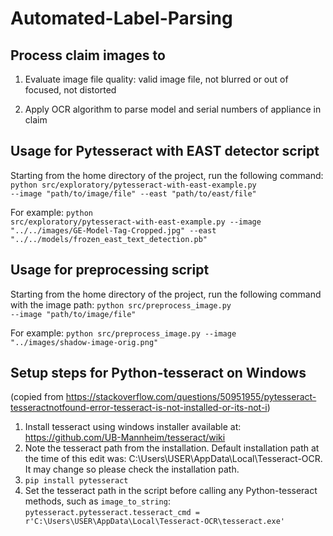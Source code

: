 # Automated-Label-Parsing

## Process claim images to

1) Evaluate image file quality: valid image file, not blurred or out of focused, not distorted

2) Apply OCR algorithm to parse model and serial numbers of appliance in claim

## Usage for Pytesseract with EAST detector script
Starting from the home directory of the project, run the following command:
<code>python src/exploratory/pytesseract-with-east-example.py --image "path/to/image/file" --east "path/to/east/file"</code>

For example:
<code>python src/exploratory/pytesseract-with-east-example.py --image "../../images/GE-Model-Tag-Cropped.jpg" --east "../../models/frozen_east_text_detection.pb"</code>

## Usage for preprocessing script
Starting from the home directory of the project, run the following command with the image path:
<code>python src/preprocess_image.py --image "path/to/image/file"</code>

For example:
<code>python src/preprocess_image.py --image "../images/shadow-image-orig.png"</code>

## Setup steps for Python-tesseract on Windows
(copied from https://stackoverflow.com/questions/50951955/pytesseract-tesseractnotfound-error-tesseract-is-not-installed-or-its-not-i)
1) Install tesseract using windows installer available at: https://github.com/UB-Mannheim/tesseract/wiki
2) Note the tesseract path from the installation. Default installation path at the time of this edit was: C:\Users\USER\AppData\Local\Tesseract-OCR. It may change so please check the installation path.
3) <code>pip install pytesseract</code>
4) Set the tesseract path in the script before calling any Python-tesseract methods, such as <code>image_to_string</code>:
<code>pytesseract.pytesseract.tesseract_cmd = r'C:\Users\USER\AppData\Local\Tesseract-OCR\tesseract.exe'</code>
